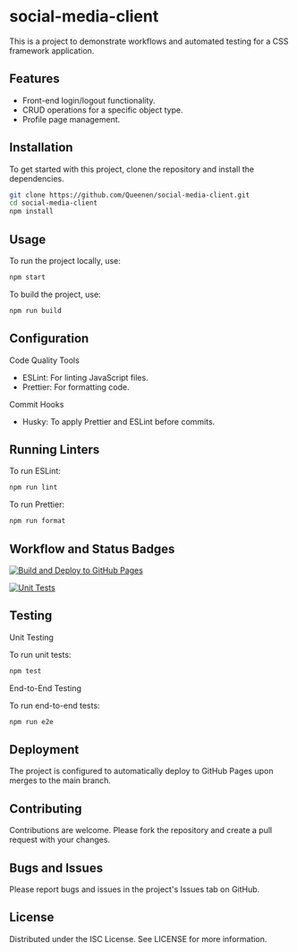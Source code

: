 # social-media-client

This is a project to demonstrate workflows and automated testing for a CSS framework application.

## Features

- Front-end login/logout functionality.
- CRUD operations for a specific object type.
- Profile page management.

## Installation

To get started with this project, clone the repository and install the dependencies.

```bash
git clone https://github.com/Queenen/social-media-client.git
cd social-media-client
npm install
```

## Usage

To run the project locally, use:

```bash
npm start
```

To build the project, use:

```bash
npm run build
```

## Configuration

Code Quality Tools

- ESLint: For linting JavaScript files.
- Prettier: For formatting code.

Commit Hooks

- Husky: To apply Prettier and ESLint before commits.

## Running Linters

To run ESLint:

```bash
npm run lint
```

To run Prettier:

```bash
npm run format
```

## Workflow and Status Badges

[![Build and Deploy to GitHub Pages](https://github.com/Queenen/social-media-client/actions/workflows/deploy.yml/badge.svg)](https://github.com/Queenen/social-media-client/actions/workflows/deploy.yml)

[![Unit Tests](https://github.com/Queenen/social-media-client/actions/workflows/unit-test.yml/badge.svg)](https://github.com/Queenen/social-media-client/actions/workflows/unit-test.yml)

## Testing

Unit Testing

To run unit tests:

```bash
npm test
```

End-to-End Testing

To run end-to-end tests:

```bash
npm run e2e
```

## Deployment

The project is configured to automatically deploy to GitHub Pages upon merges to the main branch.

## Contributing

Contributions are welcome. Please fork the repository and create a pull request with your changes.

## Bugs and Issues

Please report bugs and issues in the project's Issues tab on GitHub.

## License

Distributed under the ISC License. See LICENSE for more information.
